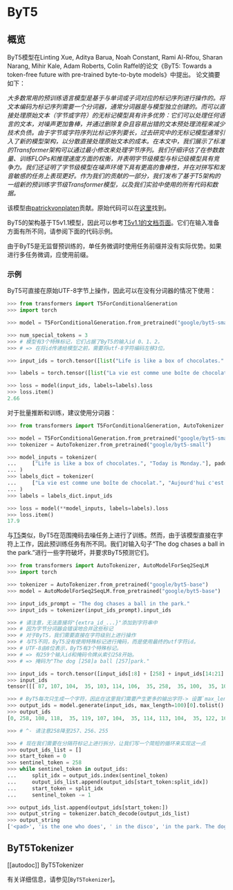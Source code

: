 <!--
版权所有2021年The HuggingFace团队。保留所有权利。

根据Apache许可证第2.0版（“许可证”），除非符合许可证的规定，否则不得使用此文件。
你可以在http://www.apache.org/licenses/LICENSE-2.0获得许可证的副本。

除非适用法律要求或书面同意，根据许可证分发的软件是基于“按原样”的基础上进行分发的，不附带任何形式的明示或暗示保证，也不包括任何担保和条件。详情请参阅许可证，在许可证下限制事项。

⚠️注意，此文件是Markdown格式的，但包含我们doc-builder的特定语法（类似MDX），可能无法在Markdown查看器中正确渲染。

-->

# ByT5

## 概览

ByT5模型在Linting Xue, Aditya Barua, Noah Constant, Rami Al-Rfou, Sharan Narang, Mihir Kale, Adam Roberts, Colin Raffel的论文《ByT5: Towards a token-free future with pre-trained byte-to-byte models》中提出。
论文摘要如下：

*大多数常用的预训练语言模型是基于与单词或子词对应的标记序列进行操作的。将文本编码为标记序列需要一个分词器，通常分词器是与模型独立创建的。而可以直接处理原始文本（字节或字符）的无标记模型具有许多优势：它们可以处理任何语言的文本，对噪声更加鲁棒，并通过删除复杂且容易出错的文本预处理流程来减少技术负债。由于字节或字符序列比标记序列要长，过去研究中的无标记模型通常引入了新的模型架构，以分散直接处理原始文本的成本。在本文中，我们展示了标准的Transformer架构可以通过最小修改来处理字节序列。我们仔细评估了在参数数量、训练FLOPs和推理速度方面的权衡，并表明字节级模型与标记级模型具有竞争力。我们还证明了字节级模型在噪声环境下具有更高的鲁棒性，并在对拼写和发音敏感的任务上表现更好。作为我们的贡献的一部分，我们发布了基于T5架构的一组新的预训练字节级Transformer模型，以及我们实验中使用的所有代码和数据。*

该模型由[patrickvonplaten](https://huggingface.co/patrickvonplaten)贡献。原始代码可以在[这里](https://github.com/google-research/byt5)找到。

ByT5的架构基于T5v1.1模型，因此可以参考[T5v1.1的文档页面](t5v1.1)。它们在输入准备方面有所不同，请参阅下面的代码示例。

由于ByT5是无监督预训练的，单任务微调时使用任务前缀并没有实际优势。如果进行多任务微调，应使用前缀。


### 示例

ByT5可直接在原始UTF-8字节上操作，因此可以在没有分词器的情况下使用：

```python
>>> from transformers import T5ForConditionalGeneration
>>> import torch

>>> model = T5ForConditionalGeneration.from_pretrained("google/byt5-small")

>>> num_special_tokens = 3
>>> # 模型有3个特殊标记，它们占据了ByT5的输入id 0、1、2。
>>> # => 在将id传递给模型之前，需要将utf-8字符编码左移3位。

>>> input_ids = torch.tensor([list("Life is like a box of chocolates.".encode("utf-8"))]) + num_special_tokens

>>> labels = torch.tensor([list("La vie est comme une boîte de chocolat.".encode("utf-8"))]) + num_special_tokens

>>> loss = model(input_ids, labels=labels).loss
>>> loss.item()
2.66
```

对于批量推断和训练，建议使用分词器：

```python
>>> from transformers import T5ForConditionalGeneration, AutoTokenizer

>>> model = T5ForConditionalGeneration.from_pretrained("google/byt5-small")
>>> tokenizer = AutoTokenizer.from_pretrained("google/byt5-small")

>>> model_inputs = tokenizer(
...     ["Life is like a box of chocolates.", "Today is Monday."], padding="longest", return_tensors="pt"
... )
>>> labels_dict = tokenizer(
...     ["La vie est comme une boîte de chocolat.", "Aujourd'hui c'est lundi."], padding="longest", return_tensors="pt"
... )
>>> labels = labels_dict.input_ids

>>> loss = model(**model_inputs, labels=labels).loss
>>> loss.item()
17.9
```

与[T5](t5)类似，ByT5在范围掩码去噪任务上进行了训练。然而，由于该模型直接在字符上工作，因此预训练任务有所不同。我们对输入句子“The dog chases a ball in the park.”进行一些字符破坏，并要求ByT5预测它们。

```python
>>> from transformers import AutoTokenizer, AutoModelForSeq2SeqLM
>>> import torch

>>> tokenizer = AutoTokenizer.from_pretrained("google/byt5-base")
>>> model = AutoModelForSeq2SeqLM.from_pretrained("google/byt5-base")

>>> input_ids_prompt = "The dog chases a ball in the park."
>>> input_ids = tokenizer(input_ids_prompt).input_ids

>>> # 请注意，无法直接将"{extra_id_...}"添加到字符串中
>>> # 因为字节分词器会错误地合并这些标记
>>> # 对于ByT5，我们需要直接在字符级别上进行操作
>>> # 与T5不同，ByT5没有使用特殊标记进行掩码，而是使用最终的utf字符id。
>>> # UTF-8由8位表示，ByT5有3个特殊标记。
>>> # => 有259个输入id和掩码令牌从索引258开始。
>>> # => 掩码为"The dog [258]a ball [257]park."

>>> input_ids = torch.tensor([input_ids[:8] + [258] + input_ids[14:21] + [257] + input_ids[28:]])
>>> input_ids
tensor([[ 87, 107, 104,  35, 103, 114, 106,  35, 258,  35, 100,  35, 101, 100, 111, 111, 257,  35, 115, 100, 117, 110,  49,   1]])

>>> # ByT5每次只生成一个字符，因此在这里我们需要产生更多的输出字符-> 设置`max_length=100`。
>>> output_ids = model.generate(input_ids, max_length=100)[0].tolist()
>>> output_ids
[0, 258, 108, 118,  35, 119, 107, 104,  35, 114, 113, 104,  35, 122, 107, 114,  35, 103, 114, 104, 118, 257,  35, 108, 113,  35, 119, 107, 104,  35, 103, 108, 118, 102, 114, 256, 108, 113,  35, 119, 107, 104, 35, 115, 100, 117, 110,  49,  35,  87, 107, 104,  35, 103, 114, 106, 35, 108, 118,  35, 119, 107, 104,  35, 114, 113, 104,  35, 122, 107, 114,  35, 103, 114, 104, 118,  35, 100,  35, 101, 100, 111, 111,  35, 108, 113, 255,  35, 108, 113,  35, 119, 107, 104,  35, 115, 100, 117, 110,  49]

>>> # ^- 请注意258降至257、256、255

>>> # 现在我们需要在分隔符标记上进行拆分，让我们写一个简短的循环来实现这一点
>>> output_ids_list = []
>>> start_token = 0
>>> sentinel_token = 258
>>> while sentinel_token in output_ids:
...     split_idx = output_ids.index(sentinel_token)
...     output_ids_list.append(output_ids[start_token:split_idx])
...     start_token = split_idx
...     sentinel_token -= 1

>>> output_ids_list.append(output_ids[start_token:])
>>> output_string = tokenizer.batch_decode(output_ids_list)
>>> output_string
['<pad>', 'is the one who does', ' in the disco', 'in the park. The dog is the one who does a ball in', ' in the park.']
```


## ByT5Tokenizer

[[autodoc]] ByT5Tokenizer

有关详细信息，请参见[`ByT5Tokenizer`]。